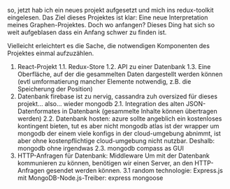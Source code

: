 so, jetzt hab ich ein neues projekt aufgesetzt und mich ins redux-toolkit eingelesen. Das Ziel dieses Projektes ist klar: Eine neue Interpretation meines Graphen-Projektes.
Doch wo anfangen?
Dieses Ding hat sich so weit aufgeblasen dass ein Anfang schwer zu finden ist.

Vielleicht erleichtert es die Sache, die notwendigen Komponenten des Projektes einmal aufzuzählen.

1.  React-Projekt
1.1. Redux-Store
1.2. API zu einer Datenbank
1.3. Eine Oberfläche, auf der die gesammelten Daten dargestellt werden können (evtl umformatierung mancher Elemente notwendig, z.B. die Speicherung der Position)
2. Datenbank
firebase ist zu nervig, cassandra zuh oversized für dieses projekt... also... wieder mongodb
2.1. Integration des alten JSON-Datenformates in Datenbank (gesammelte Inhalte können übertragen werden)
2.2. Datenbank hosten: azure sollte angeblich ein kostenloses kontingent bieten, tut es aber nicht
mongodb atlas ist der wrapper um mongodb der einem viele konfigs in der cloud-umgebung abnimmt, ist aber ohne kostenpflichtige cloud-umgebung nicht nutzbar. Deshalb: mongodb ohne irgendwas
2.3. mongodb compass as GUI
3. HTTP-Anfragen für Datenbank: Middleware
Um mit der Datenbank kommunieren zu können, benötigen wir einen Server, an den HTTP-Anfragen gesendet werden können.
3.1 random technologie: Express.js mit MongoDB-Node.js-Treiber: express mongoose
